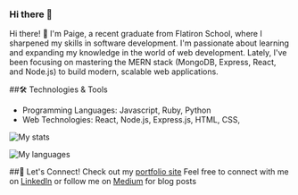 ### Hi there 👋
Hi there! :wave: I'm Paige, a recent graduate from Flatiron School, where I sharpened my skills in software development. I'm passionate about learning and expanding my knowledge in the world of web development. Lately, I've been focusing on mastering the MERN stack (MongoDB, Express, React, and Node.js) to build modern, scalable web applications.


##:hammer_and_wrench: Technologies & Tools

- Programming Languages: Javascript, Ruby, Python
- Web Technologies: React, Node.js, Express.js, HTML, CSS,

![My stats](https://github-readme-stats.vercel.app/api?username=paigetetz&show_icons=true&theme=rose_pine)

![My languages](https://github-readme-stats.vercel.app/api/top-langs/?username=paigetetz&layout=compact&theme=rose_pine)

##:handshake: Let's Connect!
Check out my [portfolio site](https://www.paigetetzlaff.com/)
Feel free to connect with me on [LinkedIn](https://www.linkedin.com/in/paigetetzlaff/) or follow me on [Medium](https://medium.com/@paigetetz) for blog posts
